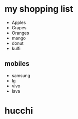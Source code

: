# my shopping list

- Apples
- Grapes
- Oranges
 - mango
- donut
- kulfi

## mobiles
- samsung
- lg
- vivo
- lava
# hucchi 

